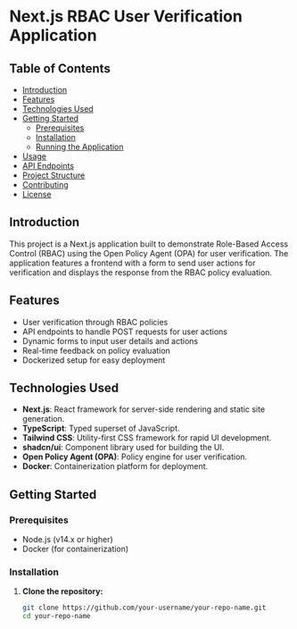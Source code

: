 # Next.js RBAC User Verification Application

## Table of Contents

- [Introduction](#introduction)
- [Features](#features)
- [Technologies Used](#technologies-used)
- [Getting Started](#getting-started)
  - [Prerequisites](#prerequisites)
  - [Installation](#installation)
  - [Running the Application](#running-the-application)
- [Usage](#usage)
- [API Endpoints](#api-endpoints)
- [Project Structure](#project-structure)
- [Contributing](#contributing)
- [License](#license)

## Introduction

This project is a Next.js application built to demonstrate Role-Based Access Control (RBAC) using the Open Policy Agent (OPA) for user verification. The application features a frontend with a form to send user actions for verification and displays the response from the RBAC policy evaluation.

## Features

- User verification through RBAC policies
- API endpoints to handle POST requests for user actions
- Dynamic forms to input user details and actions
- Real-time feedback on policy evaluation
- Dockerized setup for easy deployment

## Technologies Used

- **Next.js**: React framework for server-side rendering and static site generation.
- **TypeScript**: Typed superset of JavaScript.
- **Tailwind CSS**: Utility-first CSS framework for rapid UI development.
- **shadcn/ui**: Component library used for building the UI.
- **Open Policy Agent (OPA)**: Policy engine for user verification.
- **Docker**: Containerization platform for deployment.

## Getting Started

### Prerequisites

- Node.js (v14.x or higher)
- Docker (for containerization)

### Installation

1. **Clone the repository:**

   ```sh
   git clone https://github.com/your-username/your-repo-name.git
   cd your-repo-name
